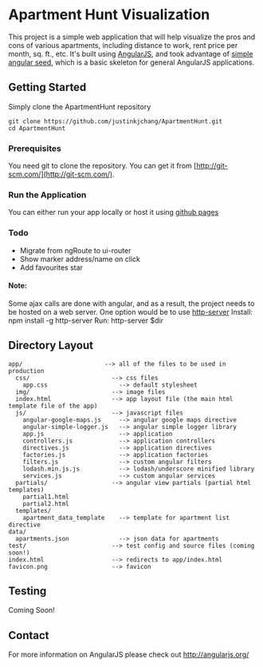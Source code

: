 # Apartment Hunt Visualization

This project is a simple web application that will help visualize the pros and cons of various apartments, including distance to work, rent price per month, sq. ft., etc. It's built using [AngularJS](http://angularjs.org/), and took advantage of [simple angular seed](https://github.com/reinaldo13/simple-angular-seed), which is a basic skeleton for general AngularJS applications.

## Getting Started

Simply clone the ApartmentHunt repository

```
git clone https://github.com/justinkjchang/ApartmentHunt.git
cd ApartmentHunt
```

### Prerequisites

You need git to clone the repository. You can get it from
[http://git-scm.com/](http://git-scm.com/).

### Run the Application

You can either run your app locally or host it using [github pages](https://pages.github.com/)

### Todo

- Migrate from ngRoute to ui-router
- Show marker address/name on click
- Add favourites star

#### Note:

Some ajax calls are done with angular, and as a result, the project needs to be hosted on a web server.
One option would be to use [http-server](https://www.npmjs.com/package/http-server)
Install: npm install -g http-server
Run: http-server $dir

## Directory Layout

    app/                       --> all of the files to be used in production
      css/                       --> css files
        app.css                    --> default stylesheet
      img/                       --> image files
      index.html                 --> app layout file (the main html template file of the app)
      js/                        --> javascript files
        angular-google-maps.js     --> angular google maps directive
        angular-simple-logger.js   --> angular simple logger library
        app.js                     --> application
        controllers.js             --> application controllers
        directives.js              --> application directives
        factories.js               --> application factories
        filters.js                 --> custom angular filters
        lodash.min.js.js           --> lodash/underscore minified library
        services.js                --> custom angular services
      partials/                  --> angular view partials (partial html templates)
        partial1.html
        partial2.html
      templates/
        apartment_data_template    --> template for apartment list directive
    data/
      apartments.json              --> json data for apartments
    test/                        --> test config and source files (coming soon!)
    index.html                   --> redirects to app/index.html
    favicon.png                  --> favicon
    
## Testing

Coming Soon!

## Contact

For more information on AngularJS please check out http://angularjs.org/
